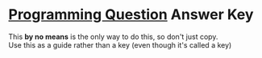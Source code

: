<u>Programming Question</u> Answer Key
=====

This **by no means** is the only way to do this, so don't just copy.  
Use this as a guide rather than a key (even though it's called a key)